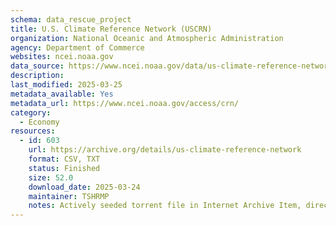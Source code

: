 ```yaml
---
schema: data_rescue_project 
title: U.S. Climate Reference Network (USCRN)
organization: National Oceanic and Atmospheric Administration
agency: Department of Commerce
websites: ncei.noaa.gov
data_source: https://www.ncei.noaa.gov/data/us-climate-reference-network/
description: 
last_modified: 2025-03-25
metadata_available: Yes
metadata_url: https://www.ncei.noaa.gov/access/crn/
category:
  - Economy
resources:
  - id: 603
    url: https://archive.org/details/us-climate-reference-network
    format: CSV, TXT
    status: Finished
    size: 52.0
    download_date: 2025-03-24
    maintainer: TSHRMP
    notes: Actively seeded torrent file in Internet Archive Item, direct files in upload process
---
```

